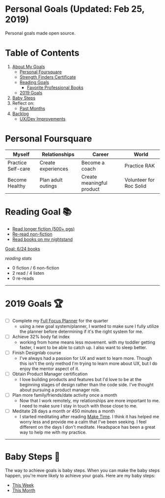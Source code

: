 Personal Goals (Updated: Feb 25, 2019)
==============

Personal goals made open source. 

# Table of Contents
1. [About My Goals](https://github.com/candicodeit/personal-goals/blob/master/about.md)
   * [Personal Foursquare](https://github.com/candicodeit/personal-goals/tree/master#personal-foursquare)
   * [Strength Finders Certificate](https://github.com/candicodeit/personal-goals/blob/master/strength-finders_2.0/StrengthFinders%20-%20Certificate.pdf)
   * [Reading Goals](https://github.com/candicodeit/personal-goals/tree/master#reading-goal)
      * [Favorite Professional Books](https://github.com/candicodeit/personal-goals/blob/master/books.md)
   * [2019 Goals](https://github.com/candicodeit/personal-goals/tree/master#2019-goal)   
2. [Baby Steps](https://github.com/candicodeit/personal-goals/tree/master#baby-steps)
3. Reflect on:   
   * [Past Months](https://github.com/candicodeit/personal-goals/tree/master/2018)
4. [Backlog](https://github.com/candicodeit/personal-goals/blob/master/backlog.md)
   * [UX/Dev Improvements](https://github.com/candicodeit/personal-goals/blob/master/ux-dev.md)


# Personal Foursquare 

| Myself   | Relationships | Career  | World |
| ------------- | ------------- | ------------ | ------------- |
| Practice Self-care  | Create experiences  | Become a coach  | Practice RAK |
| Become Healthy  | Plan adult outings  | Create meaningful product  | Volunteer for Roc Solid  |


# Reading Goal :books:
- [Read longer fiction (500+ pgs)](https://github.com/candicodeit/personal-goals/blob/master/reading-list.md#longer-fiction)
- [Re-read non-fiction](https://github.com/candicodeit/personal-goals/blob/master/reading-list.md#re-read-non-fiction)
- [Read books on my nightstand](https://github.com/candicodeit/personal-goals/blob/master/reading-list.md#finish-night-stand-stack)

[Goal: 6/24 books](https://www.goodreads.com/challenges/8863-2019-reading-challenge) 

_reading stats_
- 0 fiction / 6 non-fiction
- 2 read /  4 listen
- 0 re-reads
---

# 2019 Goals :trophy:
- [ ] Complete my [Full Focus Planner](https://fullfocusplanner.com/) for the quarter
	- using a new goal system/planner, I wanted to make sure I fully utilize the planner before determining if it's the right system for me. 
- [ ] Achieve 32% body fat index 
	- working from home means less movement. with my toddler getting faster, I want to be able to catch up. I also want to sleep better.
- [ ] Finish Designlab course
	- I've always had a passion for UX and want to learn more. Though this isn't the only method I'm trying to learn more about UX, but I do enjoy the mentor aspect of it. 
- [ ] Obtain Product Manager certification
	- I love building products and features but I'd love to be at the beginning stages of design rather than the code side. I've thought about pursuing a product manager role. 
- [ ] Plan more family/friends/date activity once a month
	- Now that I work remotely, my relationships are more important to me. I need to make sure I stay in touch with those close to me.
- [ ] Meditate 28 days a month or 450 minutes a month
	- I started meditating after reading [Make Time](https://www.goodreads.com/book/show/37880811-make-time). I think it has helped me worry less and provide me a calm that I've been seeking. I feel different on the days I don't meditate. Headspace has been a great way to help me with my practice.

---

# Baby Steps :feet:

The way to achieve goals is baby steps. When you can make the baby steps happen, you're more likely to achieve your goals. Here are my baby steps: 

   * [This Week](https://github.com/candicodeit/personal-goals/blob/master/2019/02-february.md#week-9-feb-25---mar-3)
   * [This Month](https://github.com/candicodeit/personal-goals/blob/master/2019/02-february.md#monthly-goals-calendar)

